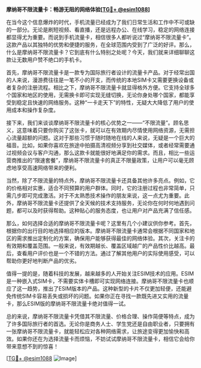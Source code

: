 **摩纳哥不限流量卡：畅游无阻的网络体验[[TG💪+ @esim1088](https://t.me/s/esim1088)]**

在当今这个信息爆炸的时代，手机流量已经成为了我们日常生活和工作中不可或缺的一部分。无论是刷短视频、看直播，还是远程办公、在线学习，稳定的网络连接都显得尤为重要。而说到手机流量卡，相信很多人都听说过“摩纳哥不限流量卡”。这款产品以其独特的优势和便捷的服务，在全球范围内受到了广泛的好评。那么，什么是摩纳哥不限流量卡？它到底有什么特别之处呢？今天，我们就来详细聊聊这款让无数用户赞不绝口的手机卡。

首先，摩纳哥不限流量卡是一款专为国际旅行者设计的流量卡产品。对于经常出国的人来说，漫游费往往是一笔不小的开支，而传统的本地SIM卡又需要更换设备或者复杂的注册流程。相比之下，摩纳哥不限流量卡就显得格外方便。它支持全球多个国家和地区的使用，无需换卡即可实现无缝切换，无论你身处哪个国家，都能享受到稳定且快速的网络服务。这种“一卡走天下”的特性，无疑大大降低了用户的使用成本和操作复杂度。

接下来，我们来谈谈摩纳哥不限流量卡的核心优势之一——“不限流量”。顾名思义，这意味着只要你购买了这张卡，就可以在有效期内尽情使用网络资源，无需担心流量超额的问题。这对于那些习惯于随时随地在线的人来说，无疑是一个巨大的福音。比如，如果你喜欢在旅途中拍摄高清视频分享到社交媒体，或者经常需要通过视频会议与客户沟通，那么这款卡就能很好地满足你的需求。而且，相比一些运营商推出的“限速套餐”，摩纳哥不限流量卡的真正不限量政策，让用户可以毫无顾虑地享受高速网络带来的便利。

当然，除了不限流量的特点外，摩纳哥不限流量卡还具备其他许多亮点。例如，它的价格相对实惠，适合不同预算的用户群体。同时，它的注册过程也非常简单，只需几步即可完成激活。对于不太熟悉技术操作的朋友来说，这一点尤为重要。此外，摩纳哥不限流量卡还提供了全天候的技术支持服务，无论你在何时何地遇到问题，都可以及时获得帮助。这种贴心的服务态度，也让用户对产品充满了信任感。

那么，如何选择合适的摩纳哥不限流量卡呢？这里有几个小建议供你参考。首先，根据你的出行目的地选择相应的版本。摩纳哥不限流量卡通常会根据不同国家和地区的需求推出定制化的方案，确保用户能够获得最佳的网络体验。其次，关注卡的有效期和覆盖范围。一般来说，有效期越长、覆盖区域越广的产品性价比越高。最后，查看用户评价也是一个不错的方法。通过了解其他用户的实际使用感受，可以帮助你更好地判断产品的优劣。

值得一提的是，随着科技的发展，越来越多的人开始关注ESIM技术的应用。ESIM是一种嵌入式SIM卡，不需要实体卡槽即可实现网络连接。摩纳哥不限流量卡也顺应了这一趋势，推出了ESIM版本的产品。这种新型的卡片不仅更加轻便，还能避免传统SIM卡容易丢失或损坏的问题。如果你正在寻找一款既先进又实用的流量卡，那么ESIM版的摩纳哥不限流量卡绝对值得一试。

总的来说，摩纳哥不限流量卡凭借其不限流量、价格合理、操作简便等特点，成为了许多国际旅行者的首选。无论你是商务人士、学生党还是自由职业者，只要拥有一张摩纳哥不限流量卡，就能轻松应对各种网络需求，让旅途变得更加愉快和高效。如果你还在为选择流量卡而烦恼，不妨试试摩纳哥不限流量卡，相信它会给你带来意想不到的惊喜！

[[TG💪+ @esim1088](https://t.me/s/esim1088) ![Image](https://i.postimg.cc/4NQfJmqS/Snipaste-2025-05-13-00-14-12.png)]